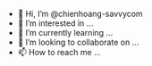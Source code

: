 - 👋 Hi, I’m @chienhoang-savvycom
- 👀 I’m interested in ...
- 🌱 I’m currently learning ...
- 💞️ I’m looking to collaborate on ...
- 📫 How to reach me ...

<!---
chienhoang-savvycom/chienhoang-savvycom is a ✨ special ✨ repository because its `README.md` (this file) appears on your GitHub profile.
You can click the Preview link to take a look at your changes.
--->
